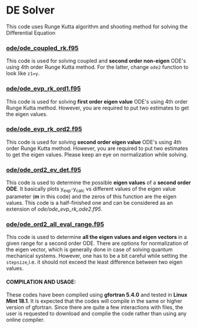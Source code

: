 # DE Solver
This code uses Runge Kutta algorithm and shooting method for solving the Differential Equation

### [ode/ode_coupled_rk.f95](https://github.com/mitradip-niser/de_solver/blob/master/ode/ode_coupled_rk.f95)
This code is used for solving coupled and **second order non-eigen** ODE's using 4th order Runge Kutta method. For the latter, change `ode2` function to look like `z1=y`.

### [ode/ode_evp_rk_ord1.f95](https://github.com/mitradip-niser/de_solver/blob/master/ode/ode_evp_rk_ord1.f95)
This code is used for solving **first order eigen value** ODE's using 4th order Runge Kutta method. However, you are required to put two estimates to get the eigen values.

### [ode/ode_evp_rk_ord2.f95](https://github.com/mitradip-niser/de_solver/blob/master/ode/ode_evp_rk_ord2.f95)
This code is used for solving **second order eigen value** ODE's using 4th order Runge Kutta method. However, you are required to put two estimates to get the eigen values. Please keep an eye on normalization while solving.

### [ode/ode_ord2_ev_det.f95](https://github.com/mitradip-niser/de_solver/blob/master/ode/ode_ord2_ev_det.f95)
This code is used to determine the possible **eigen values** of a **second order ODE**. It basically plots y<sub>exp</sub>-y<sub>calc</sub> vs different values of the eigen value parameter (**m** in this code) and the zeros of this function are the eigen values. This code is a half-finished one and can be considered as an extension of *ode/ode_evp_rk_ode2.f95*.

### [ode/ode_ord2_all_eval_range.f95](https://github.com/mitradip-niser/de_solver/blob/master/ode/ode_ord2_all_eval_range.f95)
This code is used to determine **all the eigen values and eigen vectors** in a given range for a second order ODE. There are options for normalization of the eigen vector, which is generally done in case of solving quantum mechanical systems. However, one has to be a bit careful while setting the `stepsize`,i.e. it should not exceed the least difference between two eigen values.


#### COMPILATION AND USAGE:
These codes have been complied using **gfortran 5.4.0** and tested in **Linux Mint 18.1**. It is expected that the codes will compile in the same or higher version of gfortran. Since there are quite a few interactions with files, the user is requested to download and complie the code rather than using any online compiler.
